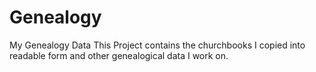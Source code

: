 # Genealogy
My Genealogy Data
This Project contains the churchbooks I copied into readable form and other genealogical data I work on.
